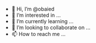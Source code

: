 - 👋 Hi, I’m @obaied
- 👀 I’m interested in ...
- 🌱 I’m currently learning ...
- 💞️ I’m looking to collaborate on ...
- 📫 How to reach me ...

<!---
obaied/obaied is a ✨ special ✨ repository because its `README.md` (this file) appears on your GitHub profile.
You can click the Preview link to take a look at your changes.
--->
